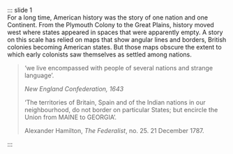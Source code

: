 ::: slide 1  
For a long time, American history was the story of one nation and one Continent. From the Plymouth Colony to the Great Plains, history moved west where states appeared in spaces that were apparently empty. A story on this scale has relied on maps that show angular lines and borders, British colonies becoming American states. But those maps obscure the extent to which early colonists saw themselves as settled among nations.


> ‘we live encompassed with people of several nations and strange language’.
> 
> *New England Confederation, 1643*
>
> 
> ‘The territories of Britain, Spain and of the Indian nations in our neighbourhood, do not border on particular States; but encircle the Union from MAINE to GEORGIA’.
> 
> Alexander Hamilton, *The Federalist*, no. 25. 21 December 1787.

:::
